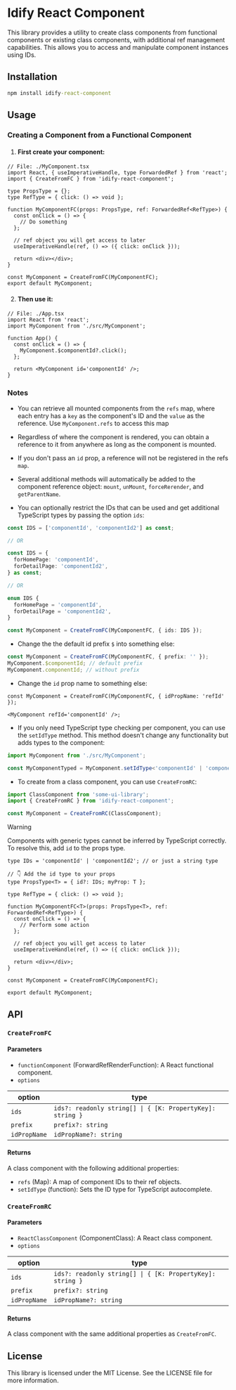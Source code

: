 # Idify React Component

This library provides a utility to create class components from functional components or existing class components, with additional ref management capabilities. This allows you to access and manipulate component instances using IDs.

## Installation

```cmd
npm install idify-react-component
```

## Usage

### Creating a Component from a Functional Component

1. #### First create your component:

```tsx
// File: ./MyComponent.tsx
import React, { useImperativeHandle, type ForwardedRef } from 'react';
import { CreateFromFC } from 'idify-react-component';

type PropsType = {};
type RefType = { click: () => void };

function MyComponentFC(props: PropsType, ref: ForwardedRef<RefType>) {
  const onClick = () => {
    // Do something
  };

  // ref object you will get access to later
  useImperativeHandle(ref, () => ({ click: onClick }));

  return <div></div>;
}

const MyComponent = CreateFromFC(MyComponentFC);
export default MyComponent;
```

2. #### Then use it:

```tsx
// File: ./App.tsx
import React from 'react';
import MyComponent from './src/MyComponent';

function App() {
  const onClick = () => {
    MyComponent.$componentId?.click();
  };

  return <MyComponent id='componentId' />;
}
```

### Notes

- You can retrieve all mounted components from the `refs` map, where each entry has a `key` as the component's ID and the `value` as the reference. Use `MyComponent.refs` to access this map

- Regardless of where the component is rendered, you can obtain a reference to it from anywhere as long as the component is mounted.

- If you don't pass an `id` prop, a reference will not be registered in the refs `map`.

- Several additional methods will automatically be added to the component reference object: `mount`, `unMount`, `forceRerender`, and `getParentName`.

- You can optionally restrict the IDs that can be used and get additional TypeScript types by passing the option `ids`:

```ts
const IDS = ['componentId', 'componentId2'] as const;

// OR

const IDS = {
  forHomePage: 'componentId',
  forDetailPage: 'componentId2',
} as const;

// OR

enum IDS {
  forHomePage = 'componentId',
  forDetailPage = 'componentId2',
}

const MyComponent = CreateFromFC(MyComponentFC, { ids: IDS });
```

- Change the the default id prefix `$` into something else:

```ts
const MyComponent = CreateFromFC(MyComponentFC, { prefix: '' });
MyComponent.$componentId; // default prefix
MyComponent.componentId; // without prefix
```

- Change the `id` prop name to something else:

```tsx
const MyComponent = CreateFromFC(MyComponentFC, { idPropName: 'refId' });

<MyComponent refId='componentId' />;
```

- If you only need TypeScript type checking per component, you can use the `setIdType` method. This method doesn't change any functionality but adds types to the component:

```ts
import MyComponent from './src/MyComponent';

const MyComponentTyped = MyComponent.setIdType<'componentId' | 'componentId2'>();
```

- To create from a class component, you can use `CreateFromRC`:

```ts
import ClassComponent from 'some-ui-library';
import { CreateFromRC } from 'idify-react-component';

const MyComponent = CreateFromRC(ClassComponent);
```

> [!WARNING]
> Components with generic types cannot be inferred by TypeScript correctly. To resolve this, add `id` to the props type.

```tsx
type IDs = 'componentId' | 'componentId2'; // or just a string type

// 👇 Add the id type to your props
type PropsType<T> = { id?: IDs; myProp: T };

type RefType = { click: () => void };

function MyComponentFC<T>(props: PropsType<T>, ref: ForwardedRef<RefType>) {
  const onClick = () => {
    // Perform some action
  };

  // ref object you will get access to later
  useImperativeHandle(ref, () => ({ click: onClick }));

  return <div></div>;
}

const MyComponent = CreateFromFC(MyComponentFC);

export default MyComponent;
```

## API

### `CreateFromFC`

#### Parameters

- `functionComponent` (ForwardRefRenderFunction): A React functional component.
- `options`

| option       | type                                                      |
| ------------ | --------------------------------------------------------- |
| `ids`        | `ids?: readonly string[] \| { [K: PropertyKey]: string }` |
| `prefix`     | `prefix?: string`                                         |
| `idPropName` | `idPropName?: string`                                     |

#### Returns

A class component with the following additional properties:

- `refs` (Map): A map of component IDs to their ref objects.
- `setIdType` (function): Sets the ID type for TypeScript autocomplete.

### `CreateFromRC`

#### Parameters

- `ReactClassComponent` (ComponentClass): A React class component.
- `options`

| option       | type                                                      |
| ------------ | --------------------------------------------------------- |
| `ids`        | `ids?: readonly string[] \| { [K: PropertyKey]: string }` |
| `prefix`     | `prefix?: string`                                         |
| `idPropName` | `idPropName?: string`                                     |

#### Returns

A class component with the same additional properties as `CreateFromFC`.

## License

This library is licensed under the MIT License. See the LICENSE file for more information.
